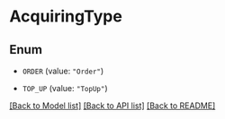 # AcquiringType

## Enum


* `ORDER` (value: `"Order"`)

* `TOP_UP` (value: `"TopUp"`)


[[Back to Model list]](../README.md#documentation-for-models) [[Back to API list]](../README.md#documentation-for-api-endpoints) [[Back to README]](../README.md)


